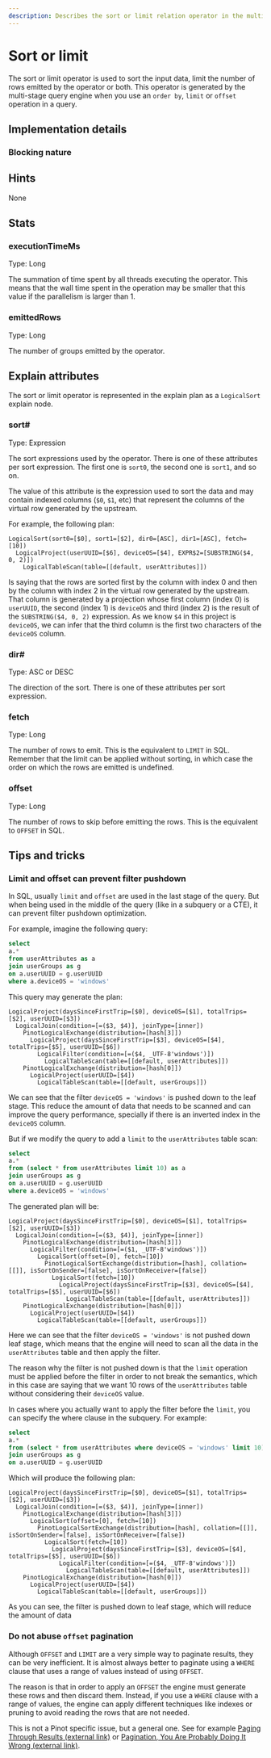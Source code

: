 ```yaml
---
description: Describes the sort or limit relation operator in the multi-stage query engine.
---
```


# Sort or limit

The sort or limit operator is used to sort the input data, limit the number of rows emitted by the operator or both. This operator is generated by the multi-stage query engine when you use an `order by`, `limit` or `offset` operation in a query.

## Implementation details

### Blocking nature

## Hints

None

## Stats

### executionTimeMs

Type: Long

The summation of time spent by all threads executing the operator. This means that the wall time spent in the operation may be smaller that this value if the parallelism is larger than 1.

### emittedRows

Type: Long

The number of groups emitted by the operator.

## Explain attributes

The sort or limit operator is represented in the explain plan as a `LogicalSort` explain node.

### sort\#

Type: Expression

The sort expressions used by the operator. There is one of these attributes per sort expression. The first one is `sort0`, the second one is `sort1`, and so on.

The value of this attribute is the expression used to sort the data and may contain indexed columns (`$0`, `$1`, etc) that represent the columns of the virtual row generated by the upstream.

For example, the following plan:

```
LogicalSort(sort0=[$0], sort1=[$2], dir0=[ASC], dir1=[ASC], fetch=[10])
  LogicalProject(userUUID=[$6], deviceOS=[$4], EXPR$2=[SUBSTRING($4, 0, 2)])
    LogicalTableScan(table=[[default, userAttributes]])
```

Is saying that the rows are sorted first by the column with index 0 and then by the column with index 2 in the virtual row generated by the upstream. That column is generated by a projection whose first column (index 0) is `userUUID`, the second (index 1) is `deviceOS` and third (index 2) is the result of the `SUBSTRING($4, 0, 2)` expression. As we know `$4` in this project is `deviceOS`, we can infer that the third column is the first two characters of the `deviceOS` column.

### dir\#

Type: ASC or DESC

The direction of the sort. There is one of these attributes per sort expression.

### fetch

Type: Long

The number of rows to emit. This is the equivalent to `LIMIT` in SQL. Remember that the limit can be applied without sorting, in which case the order on which the rows are emitted is undefined.

### offset

Type: Long

The number of rows to skip before emitting the rows. This is the equivalent to `OFFSET` in SQL.

## Tips and tricks

### Limit and offset can prevent filter pushdown

In SQL, usually `limit` and `offset` are used in the last stage of the query. But when being used in the middle of the query (like in a subquery or a CTE), it can prevent filter pushdown optimization.

For example, imagine the following query:

```sql
select 
a.* 
from userAttributes as a
join userGroups as g
on a.userUUID = g.userUUID
where a.deviceOS = 'windows'
```

This query may generate the plan:

```
LogicalProject(daysSinceFirstTrip=[$0], deviceOS=[$1], totalTrips=[$2], userUUID=[$3])
  LogicalJoin(condition=[=($3, $4)], joinType=[inner])
    PinotLogicalExchange(distribution=[hash[3]])
      LogicalProject(daysSinceFirstTrip=[$3], deviceOS=[$4], totalTrips=[$5], userUUID=[$6])
        LogicalFilter(condition=[=($4, _UTF-8'windows')])
          LogicalTableScan(table=[[default, userAttributes]])
    PinotLogicalExchange(distribution=[hash[0]])
      LogicalProject(userUUID=[$4])
        LogicalTableScan(table=[[default, userGroups]])
```

We can see that the filter `deviceOS = 'windows'` is pushed down to the leaf stage. This reduce the amount of data that needs to be scanned and can improve the query performance, specially if there is an inverted index in the `deviceOS` column.

But if we modify the query to add a `limit` to the `userAttributes` table scan:

```sql
select 
a.* 
from (select * from userAttributes limit 10) as a
join userGroups as g
on a.userUUID = g.userUUID
where a.deviceOS = 'windows'
```

The generated plan will be:

```
LogicalProject(daysSinceFirstTrip=[$0], deviceOS=[$1], totalTrips=[$2], userUUID=[$3])
  LogicalJoin(condition=[=($3, $4)], joinType=[inner])
    PinotLogicalExchange(distribution=[hash[3]])
      LogicalFilter(condition=[=($1, _UTF-8'windows')])
        LogicalSort(offset=[0], fetch=[10])
          PinotLogicalSortExchange(distribution=[hash], collation=[[]], isSortOnSender=[false], isSortOnReceiver=[false])
            LogicalSort(fetch=[10])
              LogicalProject(daysSinceFirstTrip=[$3], deviceOS=[$4], totalTrips=[$5], userUUID=[$6])
                LogicalTableScan(table=[[default, userAttributes]])
    PinotLogicalExchange(distribution=[hash[0]])
      LogicalProject(userUUID=[$4])
        LogicalTableScan(table=[[default, userGroups]])
```

Here we can see that the filter `deviceOS = 'windows'` is not pushed down leaf stage, which means that the engine will need to scan all the data in the `userAttributes` table and then apply the filter.

The reason why the filter is not pushed down is that the `limit` operation must be applied before the filter in order to not break the semantics, which in this case are saying that we want 10 rows of the `userAttributes` table without considering their `deviceOS` value.

In cases where you actually want to apply the filter before the `limit`, you can specify the where clause in the subquery. For example:

```sql
select 
a.* 
from (select * from userAttributes where deviceOS = 'windows' limit 10) as a
join userGroups as g
on a.userUUID = g.userUUID
```

Which will produce the following plan:

```
LogicalProject(daysSinceFirstTrip=[$0], deviceOS=[$1], totalTrips=[$2], userUUID=[$3])
  LogicalJoin(condition=[=($3, $4)], joinType=[inner])
    PinotLogicalExchange(distribution=[hash[3]])
      LogicalSort(offset=[0], fetch=[10])
        PinotLogicalSortExchange(distribution=[hash], collation=[[]], isSortOnSender=[false], isSortOnReceiver=[false])
          LogicalSort(fetch=[10])
            LogicalProject(daysSinceFirstTrip=[$3], deviceOS=[$4], totalTrips=[$5], userUUID=[$6])
              LogicalFilter(condition=[=($4, _UTF-8'windows')])
                LogicalTableScan(table=[[default, userAttributes]])
    PinotLogicalExchange(distribution=[hash[0]])
      LogicalProject(userUUID=[$4])
        LogicalTableScan(table=[[default, userGroups]])
```

As you can see, the filter is pushed down to leaf stage, which will reduce the amount of data

### Do not abuse `offset` pagination

Although `OFFSET` and `LIMIT` are a very simple way to paginate results, they can be very inefficient. It is almost always better to paginate using a `WHERE` clause that uses a range of values instead of using `OFFSET`.

The reason is that in order to apply an `OFFSET` the engine must generate these rows and then discard them. Instead, if you use a `WHERE` clause with a range of values, the engine can apply different techniques like indexes or pruning to avoid reading the rows that are not needed.

This is not a Pinot specific issue, but a general one. See for example [Paging Through Results (external link)](https://use-the-index-luke.com/sql/partial-results/fetch-next-page) or [Pagination, You Are Probably Doing It Wrong (external link)](https://medium.com/swlh/sql-pagination-you-are-probably-doing-it-wrong-d0f2719cc166).
